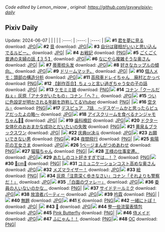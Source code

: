 *Code edited by Lemon_miaow , original: https://github.com/gxywy/pixiv-daily*
## Pixiv Daily 
Update: 2024-06-07
|      |      |      |
| :----: | :----: | :----: |
|![](https://pximg.lemonmiaow.xyz/c/240x480/img-master/img/2024/06/05/00/00/27/119350687_p0_master1200.jpg) **#1** [君を夢に見る](https://www.pixiv.net/artworks/119350687) download: [JPG](https://pximg.lemonmiaow.xyz/img-original/img/2024/06/05/00/00/27/119350687_p0.jpg)|![](https://pximg.lemonmiaow.xyz/c/240x480/img-master/img/2024/06/06/00/00/21/119378275_p0_master1200.jpg) **#2** [音](https://www.pixiv.net/artworks/119378275) download: [JPG](https://pximg.lemonmiaow.xyz/img-original/img/2024/06/06/00/00/21/119378275_p0.jpg)|![](https://pximg.lemonmiaow.xyz/c/240x480/img-master/img/2024/06/05/17/36/19/119367043_p0_master1200.jpg) **#3** [自分は寝相がいいと思い込んでるルビー。](https://www.pixiv.net/artworks/119367043) download: [JPG](https://pximg.lemonmiaow.xyz/img-original/img/2024/06/05/17/36/19/119367043_p0.jpg)|
|![](https://pximg.lemonmiaow.xyz/c/240x480/img-master/img/2024/06/06/00/02/29/119378563_p0_master1200.jpg) **#4** [お戦記](https://www.pixiv.net/artworks/119378563) download: [PNG](https://pximg.lemonmiaow.xyz/img-original/img/2024/06/06/00/02/29/119378563_p0.png)|![](https://pximg.lemonmiaow.xyz/c/240x480/img-master/img/2024/06/05/17/00/12/119366310_p0_master1200.jpg) **#5** [ごくごく普通の夫婦の話【３５】](https://www.pixiv.net/artworks/119366310) download: [JPG](https://pximg.lemonmiaow.xyz/img-original/img/2024/06/05/17/00/12/119366310_p0.jpg)|![](https://pximg.lemonmiaow.xyz/c/240x480/img-master/img/2024/06/05/00/09/11/119351192_p0_master1200.jpg) **#6** [なにやら複雑そうな奥さん](https://www.pixiv.net/artworks/119351192) download: [JPG](https://pximg.lemonmiaow.xyz/img-original/img/2024/06/05/00/09/11/119351192_p0.jpg)|
|![](https://pximg.lemonmiaow.xyz/c/240x480/img-master/img/2024/06/05/13/11/58/119362761_p0_master1200.jpg) **#7** [蒂蒂梳头发](https://www.pixiv.net/artworks/119362761) download: [JPG](https://pximg.lemonmiaow.xyz/img-original/img/2024/06/05/13/11/58/119362761_p0.jpg)|![](https://pximg.lemonmiaow.xyz/c/240x480/img-master/img/2024/06/06/20/53/02/119381175_p0_master1200.jpg) **#8** [好きなカップルの傾向。](https://www.pixiv.net/artworks/119381175) download: [JPG](https://pximg.lemonmiaow.xyz/img-original/img/2024/06/06/20/53/02/119381175_p0.jpg)|![](https://pximg.lemonmiaow.xyz/c/240x480/img-master/img/2024/06/05/00/42/58/119352214_p0_master1200.jpg) **#9** [ドリームマッチ。](https://www.pixiv.net/artworks/119352214) download: [JPG](https://pximg.lemonmiaow.xyz/img-original/img/2024/06/05/00/42/58/119352214_p0.jpg)|
|![](https://pximg.lemonmiaow.xyz/c/240x480/img-master/img/2024/06/06/06/00/13/119384388_p0_master1200.jpg) **#10** [個人メモ：頭部の構造分析](https://www.pixiv.net/artworks/119384388) download: [JPG](https://pximg.lemonmiaow.xyz/img-original/img/2024/06/06/06/00/13/119384388_p0.jpg)|![](https://pximg.lemonmiaow.xyz/c/240x480/img-master/img/2024/06/05/02/58/15/119354956_p0_master1200.jpg) **#11** [高飛車ドレイちゃん　廃村とかっぺ](https://www.pixiv.net/artworks/119354956) download: [PNG](https://pximg.lemonmiaow.xyz/img-original/img/2024/06/05/02/58/15/119354956_p0.png)|![](https://pximg.lemonmiaow.xyz/c/240x480/img-master/img/2024/06/05/18/31/45/119368376_p0_master1200.jpg) **#12** [【創作百合】ちょっと言い過ぎちゃう女の子の話](https://www.pixiv.net/artworks/119368376) download: [JPG](https://pximg.lemonmiaow.xyz/img-original/img/2024/06/05/18/31/45/119368376_p0.jpg)|
|![](https://pximg.lemonmiaow.xyz/c/240x480/img-master/img/2024/06/05/00/00/14/119350640_p0_master1200.jpg) **#13** [ケモミミ娘](https://www.pixiv.net/artworks/119350640) download: [PNG](https://pximg.lemonmiaow.xyz/img-original/img/2024/06/05/00/00/14/119350640_p0.png)|![](https://pximg.lemonmiaow.xyz/c/240x480/img-master/img/2024/06/05/10/00/18/119359974_p0_master1200.jpg) **#14** [コナン「クールだねぇ」灰原「アナタがいたもの」コナン「へ？」](https://www.pixiv.net/artworks/119359974) download: [JPG](https://pximg.lemonmiaow.xyz/img-original/img/2024/06/05/10/00/18/119359974_p0.jpg)|![](https://pximg.lemonmiaow.xyz/c/240x480/img-master/img/2024/06/05/20/18/13/119371056_p0_master1200.jpg) **#15** [ついに色設定が明かされる年齢を詐称してるVtuber](https://www.pixiv.net/artworks/119371056) download: [PNG](https://pximg.lemonmiaow.xyz/img-original/img/2024/06/05/20/18/13/119371056_p0.png)|
|![](https://pximg.lemonmiaow.xyz/c/240x480/img-master/img/2024/06/05/00/53/54/119352478_p0_master1200.jpg) **#16** [空タル♀](https://www.pixiv.net/artworks/119352478) download: [PNG](https://pximg.lemonmiaow.xyz/img-original/img/2024/06/05/00/53/54/119352478_p0.png)|![](https://pximg.lemonmiaow.xyz/c/240x480/img-master/img/2024/06/06/16/47/01/119393519_p0_master1200.jpg) **#17** [デスピュア　7話　〜デスゲームかと思ったらピュアだったよの略〜](https://www.pixiv.net/artworks/119393519) download: [JPG](https://pximg.lemonmiaow.xyz/img-original/img/2024/06/06/16/47/01/119393519_p0.jpg)|![](https://pximg.lemonmiaow.xyz/c/240x480/img-master/img/2024/06/05/01/47/12/119353713_p0_master1200.jpg) **#18** [アイスクリームを食べるナンジャモちゃん🍨🌟](https://www.pixiv.net/artworks/119353713) download: [JPG](https://pximg.lemonmiaow.xyz/img-original/img/2024/06/05/01/47/12/119353713_p0.jpg)|
|![](https://pximg.lemonmiaow.xyz/c/240x480/img-master/img/2024/06/05/03/49/38/119355594_p0_master1200.jpg) **#19** [歯科検診](https://www.pixiv.net/artworks/119355594) download: [JPG](https://pximg.lemonmiaow.xyz/img-original/img/2024/06/05/03/49/38/119355594_p0.jpg)|![](https://pximg.lemonmiaow.xyz/c/240x480/img-master/img/2024/06/06/07/21/06/119385383_p0_master1200.jpg) **#20** [ドクター女体化のおおまかな成功とだいたいの失敗](https://www.pixiv.net/artworks/119385383) download: [PNG](https://pximg.lemonmiaow.xyz/img-original/img/2024/06/06/07/21/06/119385383_p0.png)|![](https://pximg.lemonmiaow.xyz/c/240x480/img-master/img/2024/06/05/00/04/27/119351007_p0_master1200.jpg) **#21** [黄泉＆ブラックスワン](https://www.pixiv.net/artworks/119351007) download: [JPG](https://pximg.lemonmiaow.xyz/img-original/img/2024/06/05/00/04/27/119351007_p0.jpg)|
|![](https://pximg.lemonmiaow.xyz/c/240x480/img-master/img/2024/06/05/12/45/48/119362357_p0_master1200.jpg) **#22** [庆典or决斗](https://www.pixiv.net/artworks/119362357) download: [JPG](https://pximg.lemonmiaow.xyz/img-original/img/2024/06/05/12/45/48/119362357_p0.jpg)|![](https://pximg.lemonmiaow.xyz/c/240x480/img-master/img/2024/06/06/18/12/20/119395219_p0_master1200.jpg) **#23** [お願いできない男](https://www.pixiv.net/artworks/119395219) download: [PNG](https://pximg.lemonmiaow.xyz/img-original/img/2024/06/06/18/12/20/119395219_p0.png)|![](https://pximg.lemonmiaow.xyz/c/240x480/img-master/img/2024/06/05/00/00/10/119350618_p0_master1200.jpg) **#24** [夜間飛行](https://www.pixiv.net/artworks/119350618) download: [PNG](https://pximg.lemonmiaow.xyz/img-original/img/2024/06/05/00/00/10/119350618_p0.png)|
|![](https://pximg.lemonmiaow.xyz/c/240x480/img-master/img/2024/06/05/00/00/35/119350723_p0_master1200.jpg) **#25** [紫陽花の王女さま](https://www.pixiv.net/artworks/119350723) download: [JPG](https://pximg.lemonmiaow.xyz/img-original/img/2024/06/05/00/00/35/119350723_p0.jpg)|![](https://pximg.lemonmiaow.xyz/c/240x480/img-master/img/2024/06/05/16/38/32/119365929_p0_master1200.jpg) **#26** [1ページまんがつめあわせ](https://www.pixiv.net/artworks/119365929) download: [PNG](https://pximg.lemonmiaow.xyz/img-original/img/2024/06/05/16/38/32/119365929_p0.png)|![](https://pximg.lemonmiaow.xyz/c/240x480/img-master/img/2024/06/06/00/10/53/119378985_p0_master1200.jpg) **#27** [猫猫ちゃん](https://www.pixiv.net/artworks/119378985) download: [PNG](https://pximg.lemonmiaow.xyz/img-original/img/2024/06/06/00/10/53/119378985_p0.png)|
|![](https://pximg.lemonmiaow.xyz/c/240x480/img-master/img/2024/06/06/17/24/08/119394204_p0_master1200.jpg) **#28** [王様の仕事変遷。](https://www.pixiv.net/artworks/119394204) download: [JPG](https://pximg.lemonmiaow.xyz/img-original/img/2024/06/06/17/24/08/119394204_p0.jpg)|![](https://pximg.lemonmiaow.xyz/c/240x480/img-master/img/2024/06/05/10/31/07/119360352_p0_master1200.jpg) **#29** [あたしのコト好きすぎでは…！？](https://www.pixiv.net/artworks/119360352) download: [PNG](https://pximg.lemonmiaow.xyz/img-original/img/2024/06/05/10/31/07/119360352_p0.png)|![](https://pximg.lemonmiaow.xyz/c/240x480/img-master/img/2024/06/05/20/51/50/119372051_p0_master1200.jpg) **#30** [🔺cm🔻](https://www.pixiv.net/artworks/119372051) download: [PNG](https://pximg.lemonmiaow.xyz/img-original/img/2024/06/05/20/51/50/119372051_p0.png)|
|![](https://pximg.lemonmiaow.xyz/c/240x480/img-master/img/2024/06/06/00/15/38/119378811_p0_master1200.jpg) **#31** [コミュニケーションコスト高めな奥さん](https://www.pixiv.net/artworks/119378811) download: [JPG](https://pximg.lemonmiaow.xyz/img-original/img/2024/06/06/00/15/38/119378811_p0.jpg)|![](https://pximg.lemonmiaow.xyz/c/240x480/img-master/img/2024/06/05/18/50/35/119368795_p0_master1200.jpg) **#32** [メズマライザー！](https://www.pixiv.net/artworks/119368795) download: [JPG](https://pximg.lemonmiaow.xyz/img-original/img/2024/06/05/18/50/35/119368795_p0.jpg)|![](https://pximg.lemonmiaow.xyz/c/240x480/img-master/img/2024/06/05/22/23/15/119374985_p0_master1200.jpg) **#33** [絵](https://www.pixiv.net/artworks/119374985) download: [PNG](https://pximg.lemonmiaow.xyz/img-original/img/2024/06/05/22/23/15/119374985_p0.png)|
|![](https://pximg.lemonmiaow.xyz/c/240x480/img-master/img/2024/06/06/08/36/09/119386305_p0_master1200.jpg) **#34** [灰原「注意深く歩きなさい」コナン「それよりも警察だ！」](https://www.pixiv.net/artworks/119386305) download: [JPG](https://pximg.lemonmiaow.xyz/img-original/img/2024/06/06/08/36/09/119386305_p0.jpg)|![](https://pximg.lemonmiaow.xyz/c/240x480/img-master/img/2024/06/05/17/56/01/119367434_p0_master1200.jpg) **#35** [「白面のヴァレー」](https://www.pixiv.net/artworks/119367434) download: [JPG](https://pximg.lemonmiaow.xyz/img-original/img/2024/06/05/17/56/01/119367434_p0.jpg)|![](https://pximg.lemonmiaow.xyz/c/240x480/img-master/img/2024/06/06/18/00/10/119394868_p0_master1200.jpg) **#36** [委員の人いないのかな...](https://www.pixiv.net/artworks/119394868) download: [PNG](https://pximg.lemonmiaow.xyz/img-original/img/2024/06/06/18/00/10/119394868_p0.png)|
|![](https://pximg.lemonmiaow.xyz/c/240x480/img-master/img/2024/06/06/07/20/39/119385376_p0_master1200.jpg) **#37** [サイドテールミク](https://www.pixiv.net/artworks/119385376) download: [JPG](https://pximg.lemonmiaow.xyz/img-original/img/2024/06/06/07/20/39/119385376_p0.jpg)|![](https://pximg.lemonmiaow.xyz/c/240x480/img-master/img/2024/06/05/20/01/32/119370642_p0_master1200.jpg) **#38** [放浪者パーティー](https://www.pixiv.net/artworks/119370642) download: [JPG](https://pximg.lemonmiaow.xyz/img-original/img/2024/06/05/20/01/32/119370642_p0.jpg)|![](https://pximg.lemonmiaow.xyz/c/240x480/img-master/img/2024/06/06/13/23/00/119390408_p0_master1200.jpg) **#39** [吟霖](https://www.pixiv.net/artworks/119390408) download: [PNG](https://pximg.lemonmiaow.xyz/img-original/img/2024/06/06/13/23/00/119390408_p0.png)|
|![](https://pximg.lemonmiaow.xyz/c/240x480/img-master/img/2024/06/05/22/58/21/119376163_p0_master1200.jpg) **#40** [無題](https://www.pixiv.net/artworks/119376163) download: [JPG](https://pximg.lemonmiaow.xyz/img-original/img/2024/06/05/22/58/21/119376163_p0.jpg)|![](https://pximg.lemonmiaow.xyz/c/240x480/img-master/img/2024/06/05/00/00/17/119350655_p0_master1200.jpg) **#41** [K](https://www.pixiv.net/artworks/119350655) download: [PNG](https://pximg.lemonmiaow.xyz/img-original/img/2024/06/05/00/00/17/119350655_p0.png)|![](https://pximg.lemonmiaow.xyz/c/240x480/img-master/img/2024/06/05/02/17/39/119354311_p0_master1200.jpg) **#42** [一緒にトぼ！](https://www.pixiv.net/artworks/119354311) download: [JPG](https://pximg.lemonmiaow.xyz/img-original/img/2024/06/05/02/17/39/119354311_p0.jpg)|
|![](https://pximg.lemonmiaow.xyz/c/240x480/img-master/img/2024/06/05/22/38/56/119375520_p0_master1200.jpg) **#43** [🌸](https://www.pixiv.net/artworks/119375520) download: [JPG](https://pximg.lemonmiaow.xyz/img-original/img/2024/06/05/22/38/56/119375520_p0.jpg)|![](https://pximg.lemonmiaow.xyz/c/240x480/img-master/img/2024/06/05/00/45/00/119352272_p0_master1200.jpg) **#44** [整一些流萤表情包](https://www.pixiv.net/artworks/119352272) download: [JPG](https://pximg.lemonmiaow.xyz/img-original/img/2024/06/05/00/45/00/119352272_p0.jpg)|![](https://pximg.lemonmiaow.xyz/c/240x480/img-master/img/2024/06/06/00/00/29/119378315_p0_master1200.jpg) **#45** [Pink Butterfly](https://www.pixiv.net/artworks/119378315) download: [PNG](https://pximg.lemonmiaow.xyz/img-original/img/2024/06/06/00/00/29/119378315_p0.png)|
|![](https://pximg.lemonmiaow.xyz/c/240x480/img-master/img/2024/06/06/03/33/06/119382959_p0_master1200.jpg) **#46** [侍メイド](https://www.pixiv.net/artworks/119382959) download: [JPG](https://pximg.lemonmiaow.xyz/img-original/img/2024/06/06/03/33/06/119382959_p0.jpg)|![](https://pximg.lemonmiaow.xyz/c/240x480/img-master/img/2024/06/05/00/00/22/119350672_p0_master1200.jpg) **#47** [ふにゃん！！](https://www.pixiv.net/artworks/119350672) download: [PNG](https://pximg.lemonmiaow.xyz/img-original/img/2024/06/05/00/00/22/119350672_p0.png)|![](https://pximg.lemonmiaow.xyz/c/240x480/img-master/img/2024/06/05/00/00/19/119350661_p0_master1200.jpg) **#48** [OC](https://www.pixiv.net/artworks/119350661) download: [PNG](https://pximg.lemonmiaow.xyz/img-original/img/2024/06/05/00/00/19/119350661_p0.png)|
